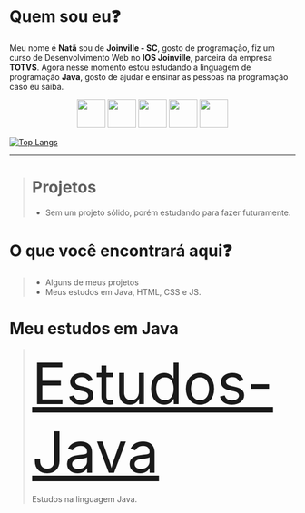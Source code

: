 <h1>Quem sou eu❓</h1>
<p>Meu nome é <b>Natã</b> sou de <b>Joinville - SC</b>, gosto de programação, fiz um curso de Desenvolvimento Web no <b>IOS Joinville</b>, parceira da empresa <b>TOTVS</b>.
Agora nesse momento estou estudando a linguagem de programação <b>Java</b>, gosto de ajudar e ensinar as pessoas na programação caso eu saiba.</p>

<div align="center">
  <a href="https://www.linkedin.com/in/nat%C3%A3-wilian-barbosa/"><img src="https://cdn.jsdelivr.net/gh/devicons/devicon/icons/linkedin/linkedin-original.svg" width="50px"/></a>
  <img src="https://cdn.jsdelivr.net/gh/devicons/devicon/icons/java/java-original.svg" width="50px"/>
  <img src="https://cdn.jsdelivr.net/gh/devicons/devicon/icons/html5/html5-original.svg" width="50px"/>
  <img src="https://cdn.jsdelivr.net/gh/devicons/devicon/icons/css3/css3-original.svg"width="50px" />
  <img src="https://cdn.jsdelivr.net/gh/devicons/devicon/icons/javascript/javascript-original.svg" width="50px"/>
</div>

[![Top Langs](https://github-readme-stats.vercel.app/api/top-langs/?username=liweisen119)](https://github.com/liweisen119/github-readme-stats)

<hr>

<blockquote>
  <h1>Projetos</h1>
<ul>
  <li>Sem um projeto sólido, porém estudando para fazer futuramente.</li>
</ul>
</blockquote>

<h1>O que você encontrará aqui❓</h1>
<blockquote>
  <ul>
    <li>Alguns de meus projetos</li>
    <li>Meus estudos em Java, HTML, CSS e JS.</li>
  </ul>
</blockquote>

<h1>Meu estudos em Java</h1>
<blockquote>
  <a href="https://github.com/liweisen119/estudos-java" style="font-size: 100px">Estudos-Java</a>
  <p>Estudos na linguagem Java.</p>
</blockquote>
